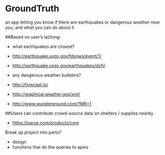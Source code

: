 # GroundTruth
an app letting you know if there are earthquakes or dangerous weather near you, and what you can do about it


##Based on user’s lat/long:
* what earthquakes are closest?
 * http://earthquake.usgs.gov/fdsnws/event/1/
 * http://earthquake.usgs.gov/earthquakes/dyfi/

* any dangerous weather bulletins?
 * http://forecast.io/
 * http://graphical.weather.gov/xml/
 * http://www.wunderground.com/?MR=1

##Users can contribute crowd-source data on shelters / supplies nearby
* https://parse.com/products/core


Break up project into parts?
* design
* functions that do the queries to apies
